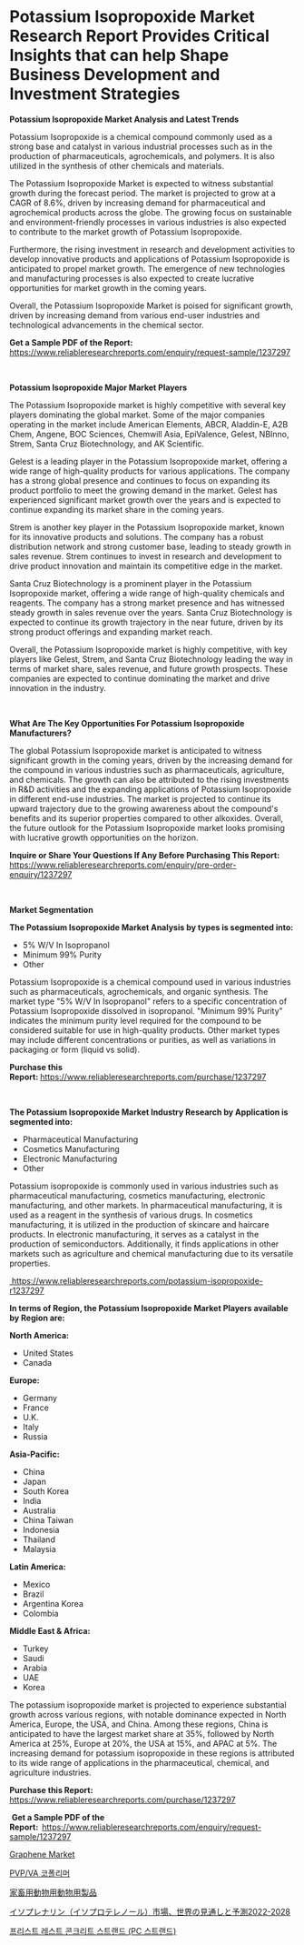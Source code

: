 <p><h1>Potassium Isopropoxide Market Research Report Provides Critical Insights that can help Shape Business Development and Investment Strategies</h1></p><p><strong>Potassium Isopropoxide Market Analysis and Latest Trends</strong></p>
<p><p>Potassium Isopropoxide is a chemical compound commonly used as a strong base and catalyst in various industrial processes such as in the production of pharmaceuticals, agrochemicals, and polymers. It is also utilized in the synthesis of other chemicals and materials.</p><p>The Potassium Isopropoxide Market is expected to witness substantial growth during the forecast period. The market is projected to grow at a CAGR of 8.6%, driven by increasing demand for pharmaceutical and agrochemical products across the globe. The growing focus on sustainable and environment-friendly processes in various industries is also expected to contribute to the market growth of Potassium Isopropoxide.</p><p>Furthermore, the rising investment in research and development activities to develop innovative products and applications of Potassium Isopropoxide is anticipated to propel market growth. The emergence of new technologies and manufacturing processes is also expected to create lucrative opportunities for market growth in the coming years.</p><p>Overall, the Potassium Isopropoxide Market is poised for significant growth, driven by increasing demand from various end-user industries and technological advancements in the chemical sector.</p></p>
<p><strong>Get a Sample PDF of the Report:&nbsp;</strong> <a href="https://www.reliableresearchreports.com/enquiry/request-sample/1237297">https://www.reliableresearchreports.com/enquiry/request-sample/1237297</a></p>
<p>&nbsp;</p>
<p><strong>Potassium Isopropoxide Major Market Players</strong></p>
<p><p>The Potassium Isopropoxide market is highly competitive with several key players dominating the global market. Some of the major companies operating in the market include American Elements, ABCR, Aladdin-E, A2B Chem, Angene, BOC Sciences, Chemwill Asia, EpiValence, Gelest, NBInno, Strem, Santa Cruz Biotechnology, and AK Scientific.</p><p>Gelest is a leading player in the Potassium Isopropoxide market, offering a wide range of high-quality products for various applications. The company has a strong global presence and continues to focus on expanding its product portfolio to meet the growing demand in the market. Gelest has experienced significant market growth over the years and is expected to continue expanding its market share in the coming years.</p><p>Strem is another key player in the Potassium Isopropoxide market, known for its innovative products and solutions. The company has a robust distribution network and strong customer base, leading to steady growth in sales revenue. Strem continues to invest in research and development to drive product innovation and maintain its competitive edge in the market.</p><p>Santa Cruz Biotechnology is a prominent player in the Potassium Isopropoxide market, offering a wide range of high-quality chemicals and reagents. The company has a strong market presence and has witnessed steady growth in sales revenue over the years. Santa Cruz Biotechnology is expected to continue its growth trajectory in the near future, driven by its strong product offerings and expanding market reach.</p><p>Overall, the Potassium Isopropoxide market is highly competitive, with key players like Gelest, Strem, and Santa Cruz Biotechnology leading the way in terms of market share, sales revenue, and future growth prospects. These companies are expected to continue dominating the market and drive innovation in the industry.</p></p>
<p>&nbsp;</p>
<p><strong>What Are The Key Opportunities For Potassium Isopropoxide Manufacturers?</strong></p>
<p><p>The global Potassium Isopropoxide market is anticipated to witness significant growth in the coming years, driven by the increasing demand for the compound in various industries such as pharmaceuticals, agriculture, and chemicals. The growth can also be attributed to the rising investments in R&D activities and the expanding applications of Potassium Isopropoxide in different end-use industries. The market is projected to continue its upward trajectory due to the growing awareness about the compound's benefits and its superior properties compared to other alkoxides. Overall, the future outlook for the Potassium Isopropoxide market looks promising with lucrative growth opportunities on the horizon.</p></p>
<p><strong>Inquire or Share Your Questions If Any Before Purchasing This Report:</strong> <a href="https://www.reliableresearchreports.com/enquiry/pre-order-enquiry/1237297">https://www.reliableresearchreports.com/enquiry/pre-order-enquiry/1237297</a></p>
<p>&nbsp;</p>
<p><strong>Market Segmentation</strong></p>
<p><strong>The Potassium Isopropoxide Market Analysis by types is segmented into:</strong></p>
<p><ul><li>5% W/V In Isopropanol</li><li>Minimum 99% Purity</li><li>Other</li></ul></p>
<p><p>Potassium Isopropoxide is a chemical compound used in various industries such as pharmaceuticals, agrochemicals, and organic synthesis. The market type "5% W/V In Isopropanol" refers to a specific concentration of Potassium Isopropoxide dissolved in isopropanol. "Minimum 99% Purity" indicates the minimum purity level required for the compound to be considered suitable for use in high-quality products. Other market types may include different concentrations or purities, as well as variations in packaging or form (liquid vs solid).</p></p>
<p><strong>Purchase this Report:&nbsp;</strong><a href="https://www.reliableresearchreports.com/purchase/1237297">https://www.reliableresearchreports.com/purchase/1237297</a></p>
<p>&nbsp;</p>
<p><strong>The Potassium Isopropoxide Market Industry Research by Application is segmented into:</strong></p>
<p><ul><li>Pharmaceutical Manufacturing</li><li>Cosmetics Manufacturing</li><li>Electronic Manufacturing</li><li>Other</li></ul></p>
<p><p>Potassium isopropoxide is commonly used in various industries such as pharmaceutical manufacturing, cosmetics manufacturing, electronic manufacturing, and other markets. In pharmaceutical manufacturing, it is used as a reagent in the synthesis of various drugs. In cosmetics manufacturing, it is utilized in the production of skincare and haircare products. In electronic manufacturing, it serves as a catalyst in the production of semiconductors. Additionally, it finds applications in other markets such as agriculture and chemical manufacturing due to its versatile properties.</p></p>
<p><a href="https://www.reliableresearchreports.com/potassium-isopropoxide-r1237297">&nbsp;https://www.reliableresearchreports.com/potassium-isopropoxide-r1237297</a></p>
<p><strong>In terms of Region, the Potassium Isopropoxide Market Players available by Region are:</strong></p>
<p>
    <p> <strong> North America: </strong>
        <ul>
            <li>United States</li>
            <li>Canada</li>
        </ul>
        </p> 
    <p> <strong> Europe: </strong>
        <ul>
            <li>Germany</li>
            <li>France</li>
            <li>U.K.</li>
            <li>Italy</li>
            <li>Russia</li>
        </ul>
        </p> 
    <p> <strong> Asia-Pacific: </strong>
        <ul>
            <li>China</li>
            <li>Japan</li>
            <li>South Korea</li>
            <li>India</li>
            <li>Australia</li>
            <li>China Taiwan</li>
            <li>Indonesia</li>
            <li>Thailand</li>
            <li>Malaysia</li>
        </ul>
        </p> 
    <p> <strong> Latin America: </strong>
        <ul>
            <li>Mexico</li>
            <li>Brazil</li>
            <li>Argentina Korea</li>
            <li>Colombia</li>
        </ul>
        </p> 
    <p> <strong> Middle East & Africa: </strong>
        <ul>
            <li>Turkey</li>
            <li>Saudi</li>
            <li>Arabia</li>
            <li>UAE</li>
            <li>Korea</li>
        </ul>
    </p>
    </p>
<p><p>The potassium isopropoxide market is projected to experience substantial growth across various regions, with notable dominance expected in North America, Europe, the USA, and China. Among these regions, China is anticipated to have the largest market share at 35%, followed by North America at 25%, Europe at 20%, the USA at 15%, and APAC at 5%. The increasing demand for potassium isopropoxide in these regions is attributed to its wide range of applications in the pharmaceutical, chemical, and agriculture industries.</p></p>
<p><strong>Purchase this Report: </strong><a href="https://www.reliableresearchreports.com/purchase/1237297">https://www.reliableresearchreports.com/purchase/1237297</a></p>
<p>&nbsp;<strong>Get a Sample PDF of the Report:&nbsp;&nbsp;</strong><a href="https://www.reliableresearchreports.com/enquiry/request-sample/1237297">https://www.reliableresearchreports.com/enquiry/request-sample/1237297</a></p>
<p><strong></strong></p>
<p><p><a href="https://github.com/alwa8650/Market-Research-Report-List-1/blob/main/graphene-market.md">Graphene Market</a></p><p><a href="https://medium.com/@aufaahfas/%EA%B8%80%EB%A1%9C%EB%B2%8C-pvp-va-%EC%BD%94%ED%8F%B4%EB%A6%AC%EB%A8%B8-%EC%8B%9C%EC%9E%A5-%EA%B7%9C%EB%AA%A8%EB%8A%94-%EC%97%B0%ED%8F%89%EA%B7%A0-%EC%9D%98-%EC%84%B1%EC%9E%A5%EB%A5%A0%EC%9D%84-%EA%B8%B0%EB%8C%80%ED%95%98%EA%B3%A0-%EC%9E%88%EC%9C%BC%EB%A9%B0-%EB%B3%B8-%EB%B3%B4%EA%B3%A0%EC%84%9C%EB%8A%94-2024%EB%85%84%EB%B6%80%ED%84%B0-2031%EB%85%84%EA%B9%8C%EC%A7%80%EC%9D%98-%EC%8B%9C%EC%9E%A5-%EC%84%B1%EC%9E%A5-%ED%8A%B8%EB%A0%8C%EB%93%9C-%EA%B8%B0%ED%9A%8C-%EB%B0%8F-%EC%98%88%EC%B8%A1%EC%9D%84-%EB%8B%A4%EB%A3%A8%EA%B3%A0-%EC%9E%88%EC%8A%B5%EB%8B%88%EB%8B%A4-94136ec3afdc">PVP/VA 코폴리머</a></p><p><a href="https://github.com/zjkmgcs938405/Market-Research-Report-List-2/blob/main/8372897134514.md">家畜用動物用動物用製品</a></p><p><a href="https://medium.com/@najifatanjim32_39272/%E3%82%B0%E3%83%AD%E3%83%BC%E3%83%90%E3%83%AB%E3%82%A2%E3%82%A4%E3%82%BD%E3%83%97%E3%83%AC%E3%83%8A%E3%83%AA%E3%83%B3-%E3%82%A4%E3%82%BD%E3%83%97%E3%83%AD%E3%83%86%E3%83%AC%E3%83%8E%E3%83%BC%E3%83%AB-%E5%B8%82%E5%A0%B4-%E3%82%B0%E3%83%AD%E3%83%BC%E3%83%90%E3%83%AB%E5%B1%95%E6%9C%9B%E3%81%A82022-2028%E5%B9%B4%E3%81%AE%E4%BA%88%E6%B8%AC%E5%B8%82%E5%A0%B4%E3%82%B9%E3%83%86%E3%83%BC%E3%82%BF%E3%82%B9-2024-2031%E5%B9%B4-%E3%81%8A%E3%82%88%E3%81%B3%E5%9C%B0%E5%9F%9F-%E8%A3%BD%E5%93%81-%E3%82%A8%E3%83%B3%E3%83%89%E3%83%A6%E3%83%BC%E3%82%B9%E5%88%A5%E3%81%AE%E4%BA%88%E6%B8%AC-9eee31c8f593">イソプレナリン（イソプロテレノール）市場、世界の見通しと予測2022-2028</a></p><p><a href="https://medium.com/@aufaahfas/%ED%94%84%EB%A6%AC%EC%8A%A4%ED%8A%B8%EB%A0%88%EC%8A%A4-%EC%BD%98%ED%81%AC%EB%A6%AC%ED%8A%B8-%EC%8A%A4%ED%8A%B8%EB%9E%9C%EB%93%9C-pc-strand-%EC%8B%9C%EC%9E%A5-%EC%A0%84%EB%A7%9D-%EC%8B%9C%EC%9E%A5-%EB%8F%99%ED%96%A5-%EB%B0%8F-%EC%98%81%ED%96%A5-%EB%B6%84%EC%84%9D-2024-2031-bdd2b7060552">프리스트 레스트 콘크리트 스트랜드 (PC 스트랜드)</a></p></p>